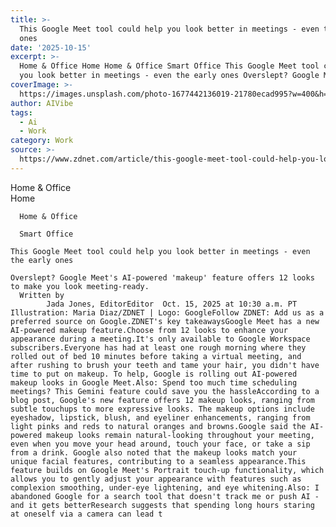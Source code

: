 ```yaml
---
title: >-
  This Google Meet tool could help you look better in meetings - even the early
  ones
date: '2025-10-15'
excerpt: >-
  Home & Office Home Home & Office Smart Office This Google Meet tool could help
  you look better in meetings - even the early ones Overslept? Google Mee...
coverImage: >-
  https://images.unsplash.com/photo-1677442136019-21780ecad995?w=400&h=200&fit=crop&auto=format
author: AIVibe
tags:
  - Ai
  - Work
category: Work
source: >-
  https://www.zdnet.com/article/this-google-meet-tool-could-help-you-look-better-in-meetings-even-the-early-ones/
---
```

Home & Office      
      Home
    
      Home & Office
    
      Smart Office
       
    This Google Meet tool could help you look better in meetings - even the early ones
     
    Overslept? Google Meet's AI-powered 'makeup' feature offers 12 looks to make you look meeting-ready.
      Written by 
            Jada Jones, EditorEditor  Oct. 15, 2025 at 10:30 a.m. PT                            Illustration: Maria Diaz/ZDNET | Logo: GoogleFollow ZDNET: Add us as a preferred source on Google.ZDNET's key takeawaysGoogle Meet has a new AI-powered makeup feature.Choose from 12 looks to enhance your appearance during a meeting.It's only available to Google Workspace subscribers.Everyone has had at least one rough morning where they rolled out of bed 10 minutes before taking a virtual meeting, and after rushing to brush your teeth and tame your hair, you didn't have time to put on makeup. To help, Google is rolling out AI-powered makeup looks in Google Meet.Also: Spend too much time scheduling meetings? This Gemini feature could save you the hassleAccording to a blog post, Google's new feature offers 12 makeup looks, ranging from subtle touchups to more expressive looks. The makeup options include eyeshadow, lipstick, blush, and eyeliner enhancements, ranging from light pinks and reds to natural oranges and browns.Google said the AI-powered makeup looks remain natural-looking throughout your meeting, even when you move your head around, touch your face, or take a sip from a drink. Google also noted that the makeup looks match your unique facial features, contributing to a seamless appearance.This feature builds on Google Meet's Portrait touch-up functionality, which allows you to gently adjust your appearance with features such as complexion smoothing, under-eye lightening, and eye whitening.Also: I abandoned Google for a search tool that doesn't track me or push AI - and it gets betterResearch suggests that spending long hours staring at oneself via a camera can lead t
